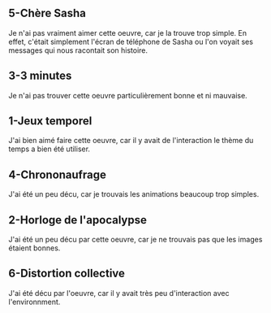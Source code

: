 ## 5-Chère Sasha
Je n'ai pas vraiment aimer cette oeuvre, car je la trouve trop simple. En effet, c'était simplement l'écran de téléphone de Sasha ou l'on voyait ses messages qui nous racontait son histoire.
## 3-3 minutes
Je n'ai pas trouver cette oeuvre particulièrement bonne et ni mauvaise. 
## 1-Jeux temporel
J'ai bien aimé faire cette oeuvre, car il y avait de l'interaction le thème du temps a bien été utiliser.
## 4-Chrononaufrage
J'ai été un peu décu, car je trouvais les animations beaucoup trop simples.
## 2-Horloge de l'apocalypse
J'ai été un peu décu par cette oeuvre, car je ne trouvais pas que les images étaient bonnes.
## 6-Distortion collective
J'ai été décu par l'oeuvre, car il y avait très peu d'interaction avec l'environnment.
